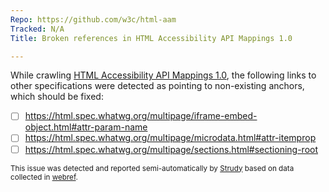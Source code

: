 ```yaml
---
Repo: https://github.com/w3c/html-aam
Tracked: N/A
Title: Broken references in HTML Accessibility API Mappings 1.0

---
```


While crawling [HTML Accessibility API Mappings 1.0](https://w3c.github.io/html-aam/), the following links to other specifications were detected as pointing to non-existing anchors, which should be fixed:
* [ ] https://html.spec.whatwg.org/multipage/iframe-embed-object.html#attr-param-name
* [ ] https://html.spec.whatwg.org/multipage/microdata.html#attr-itemprop
* [ ] https://html.spec.whatwg.org/multipage/sections.html#sectioning-root

<sub>This issue was detected and reported semi-automatically by [Strudy](https://github.com/w3c/strudy/) based on data collected in [webref](https://github.com/w3c/webref/).</sub>